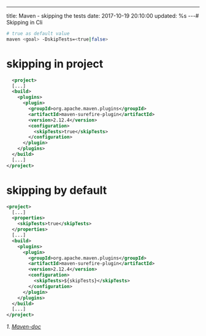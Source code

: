 ---
title: Maven - skipping the tests
date: 2017-10-19 20:10:00
updated: %s
---<!--markdown--># Skipping in Cli
````bash
# true as default value 
maven <goal> -DskipTests=<true|false>
````

# skipping in project
````xml
  <project>
  [...]
  <build>
    <plugins>
      <plugin>
        <groupId>org.apache.maven.plugins</groupId>
        <artifactId>maven-surefire-plugin</artifactId>
        <version>2.12.4</version>
        <configuration>
          <skipTests>true</skipTests>
        </configuration>
      </plugin>
    </plugins>
  </build>
  [...]
</project>
````

# skipping by default
````xml
<project>
  [...]
  <properties>
    <skipTests>true</skipTests>
  </properties>
  [...]
  <build>
    <plugins>
      <plugin>
        <groupId>org.apache.maven.plugins</groupId>
        <artifactId>maven-surefire-plugin</artifactId>
        <version>2.12.4</version>
        <configuration>
          <skipTests>${skipTests}</skipTests>
        </configuration>
      </plugin>
    </plugins>
  </build>
  [...]
</project>
````


_1. [Maven-doc](http://maven.apache.org/plugins-archives/maven-surefire-plugin-2.12.4/examples/skipping-test.html)_
